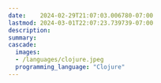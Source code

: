 ```yaml
---
date:    2024-02-29T21:07:03.006780-07:00
lastmod: 2024-03-01T22:07:23.739739-07:00
description: 
summary:     
cascade:
  images:
  - /languages/clojure.jpeg
  programming_language: "Clojure"
---
```

